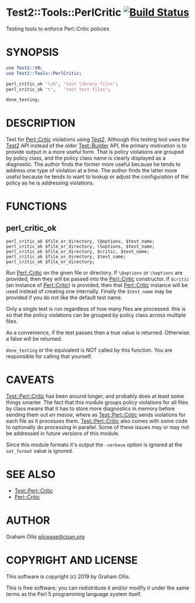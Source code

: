 # Test2::Tools::PerlCritic [![Build Status](https://secure.travis-ci.org/plicease/Test2-Tools-PerlCritic.png)](http://travis-ci.org/plicease/Test2-Tools-PerlCritic)

Testing tools to enforce Perl::Critic policies

# SYNOPSIS

```perl
use Test2::V0;
use Test2::Tools::PerlCritic;

perl_critic_ok 'lib', 'test library files';
perl_critic_ok 't',   'test test files';

done_testing;
```

# DESCRIPTION

Test for [Perl::Critic](https://metacpan.org/pod/Perl%3A%3ACritic) violations using [Test2](https://metacpan.org/pod/Test2).  Although this testing tool
uses the [Test2](https://metacpan.org/pod/Test2) API instead of the older [Test::Builder](https://metacpan.org/pod/Test%3A%3ABuilder) API, the primary
motivation is to provide output in a more useful form.  That is policy violations
are grouped by policy class, and the policy class name is clearly displayed as
a diagnostic.  The author finds the former more useful because he tends to address
one type of violation at a time.  The author finds the latter more useful because
he tends to want to lookup or adjust the configuration of the policy as he is
addressing violations.

# FUNCTIONS

## perl\_critic\_ok

```
perl_critic_ok $file_or_directory, \@options, $test_name;
perl_critic_ok $file_or_directory, \%options, $test_name;
perl_critic_ok $file_or_directory, $critic, $test_name;
perl_critic_ok $file_or_directory, $test_name;
perl_critic_ok $file_or_directory;
```

Run [Perl::Critic](https://metacpan.org/pod/Perl%3A%3ACritic) on the given file or directory.  If `\@options` or
`\%options` are provided, then they will be passed into the
[Perl::Critic](https://metacpan.org/pod/Perl%3A%3ACritic) constructor.  If `$critic` (an instance of [Perl::Critic](https://metacpan.org/pod/Perl%3A%3ACritic))
is provided, then that [Perl::Critic](https://metacpan.org/pod/Perl%3A%3ACritic) instance will be used instead
of creating one internally.  Finally the `$test_name` may be provided
if you do not like the default test name.

Only a single test is run regardless of how many files are processed.
this is so that the policy violations can be grouped by policy class
across multiple files.

As a convenience, if the test passes then a true value is returned.
Otherwise a false will be returned.

`done_testing` or the equivalent is NOT called by this function.
You are responsible for calling that yourself.

# CAVEATS

[Test::Perl::Critic](https://metacpan.org/pod/Test%3A%3APerl%3A%3ACritic) has been around longer, and probably does at least some things smarter.
The fact that this module groups policy violations for all files by class means that it has
to store more diagnostics in memory before sending them out _en masse_, where as
[Test::Perl::Critic](https://metacpan.org/pod/Test%3A%3APerl%3A%3ACritic) sends violations for each file as it processes them.  [Test::Perl::Critic](https://metacpan.org/pod/Test%3A%3APerl%3A%3ACritic)
also comes with some code to optionally do processing in parallel.  Some of these issues may
or may not be addressed in future versions of this module.

Since this module formats it's output the `-verbose` option is ignored at the `set_format`
value is ignored.

# SEE ALSO

- [Test::Perl::Critic](https://metacpan.org/pod/Test%3A%3APerl%3A%3ACritic)
- [Perl::Critic](https://metacpan.org/pod/Perl%3A%3ACritic)

# AUTHOR

Graham Ollis <plicease@cpan.org>

# COPYRIGHT AND LICENSE

This software is copyright (c) 2019 by Graham Ollis.

This is free software; you can redistribute it and/or modify it under
the same terms as the Perl 5 programming language system itself.
